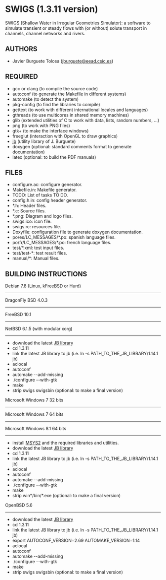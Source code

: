 SWIGS (1.3.11 version)
====================

SWIGS (Shallow Water in Irregular Geometries Simulator): a software to simulate
transient or steady flows with (or without) solute transport in channels,
channel networks and rivers.

AUTHORS
-------

* Javier Burguete Tolosa (jburguete@eead.csic.es)

REQUIRED
--------

* gcc or clang (to compile the source code)
* autoconf (to generate the Makefile in different systems)
* automake (to detect the system)
* pkg-config (to find the libraries to compile)
* gettext (to work with different international locales and languages)
* gthreads (to use multicores in shared memory machines)
* glib (extended utilities of C to work with data, lists, random numbers, ...)
* png (to work with PNG files)
* gtk+ (to make the interface windows)
* freeglut (interaction with OpenGL to draw graphics)
* [jb](https://github.com/jburguete/jb.git) (utility library of J. Burguete)
* doxygen (optional: standard comments format to generate documentation)
* latex (optional: to build the PDF manuals)

FILES
-----

* configure.ac: configure generator.
* Makefile.in: Makefile generator.
* TODO: List of tasks TO DO.
* config.h.in: config header generator.
* *.h: Header files.
* *.c: Source files.
* *.png: Diagram and logo files.
* swigs.ico: icon file.
* swigs.rc: resources file.
* Doxyfile: configuration file to generate doxygen documentation.
* po/es/LC_MESSAGES/*.po: spanish language files.
* po/fr/LC_MESSAGES/*.po: french language files.
* test/*.xml: test input files.
* test/test-*: test result files.
* manual/*: Manual files.

BUILDING INSTRUCTIONS
---------------------

Debian 7.8 (Linux, kFreeBSD or Hurd)
____________________________________
DragonFly BSD 4.0.3
___________________
FreeBSD 10.1
____________
NetBSD 6.1.5 (with modular xorg)
________________________________

* download the latest [JB library](https://github.com/jburguete/jb)
* cd 1.3.11
* link the latest JB library to jb (i.e. ln -s PATH_TO_THE_JB_LIBRARY/1.14.1 jb)
* aclocal
* autoconf
* automake --add-missing
* ./configure --with-gtk
* make
* strip swigs swigsbin (optional: to make a final version)

Microsoft Windows 7 32 bits
___________________________
Microsoft Windows 7 64 bits
___________________________
Microsoft Windows 8.1 64 bits
___________________________

* install [MSYS2](http://sourceforge.net/projects/msys2) and the required
libraries and utilities.
* download the latest [JB library](https://github.com/jburguete/jb)
* cd 1.3.11
* link the latest JB library to jb (i.e. ln -s PATH_TO_THE_JB_LIBRARY/1.14.1 jb)
* aclocal
* autoconf
* automake --add-missing
* ./configure --with-gtk
* make
* strip win*/bin/*.exe (optional: to make a final version)

OpenBSD 5.6
___________

* download the latest [JB library](https://github.com/jburguete/jb)
* cd 1.3.11
* link the latest JB library to jb (i.e. ln -s PATH_TO_THE_JB_LIBRARY/1.14.1 jb)
* export AUTOCONF_VERSION=2.69 AUTOMAKE_VERSION=1.14
* aclocal
* autoconf
* automake --add-missing
* ./configure --with-gtk
* make
* strip swigs swigsbin (optional: to make a final version)
